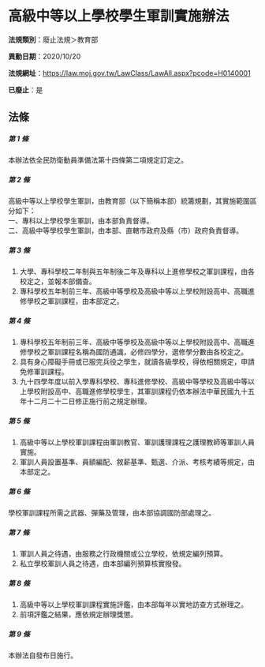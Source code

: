 # 高級中等以上學校學生軍訓實施辦法

**法規類別**：廢止法規＞教育部

**異動日期**：2020/10/20  

**法規網址**：https://law.moj.gov.tw/LawClass/LawAll.aspx?pcode=H0140001

**已廢止**：是



## 法條
##### 第 1 條
本辦法依全民防衛動員準備法第十四條第二項規定訂定之。

##### 第 2 條
高級中等以上學校學生軍訓，由教育部（以下簡稱本部）統籌規劃，其實施範圍區分如下：  
一、專科以上學校學生軍訓，由本部負責督導。  
二、高級中等學校學生軍訓，由本部、直轄市政府及縣（市）政府負責督導。

##### 第 3 條
1. 大學、專科學校二年制與五年制後二年及專科以上進修學校之軍訓課程，由各校定之，並報本部備查。
1. 專科學校五年制前三年、高級中等學校及高級中等以上學校附設高中、高職進修學校之軍訓課程，由本部定之。

##### 第 4 條
1. 專科學校五年制前三年、高級中等學校及高級中等以上學校附設高中、高職進修學校之軍訓課程名稱為國防通識，必修四學分，選修學分數由各校定之。
1. 具有身心障礙手冊或已服完兵役之學生，就讀各級學校，得依相關規定，申請免修軍訓課程。
1. 九十四學年度以前入學專科學校、專科進修學校、高級中等學校及高級中等以上學校附設高中、高職進修學校學生，其軍訓課程仍依本辦法中華民國九十五年十二月二十二日修正施行前之規定辦理。

##### 第 5 條
1. 高級中等以上學校軍訓課程由軍訓教官、軍訓護理課程之護理教師等軍訓人員實施。
1. 軍訓人員設置基準、員額編配、敘薪基準、甄選、介派、考核考績等規定，由本部定之。

##### 第 6 條
學校軍訓課程所需之武器、彈藥及管理，由本部協調國防部處理之。

##### 第 7 條
1. 軍訓人員之待遇，由服務之行政機關或公立學校，依規定編列預算。
1. 私立學校軍訓人員之待遇，由本部編列預算核實撥發。

##### 第 8 條
1. 高級中等以上學校軍訓課程實施評鑑，由本部每年以實地訪查方式辦理之。
1. 前項評鑑之結果，應依規定辦理獎懲。

##### 第 9 條
本辦法自發布日施行。


